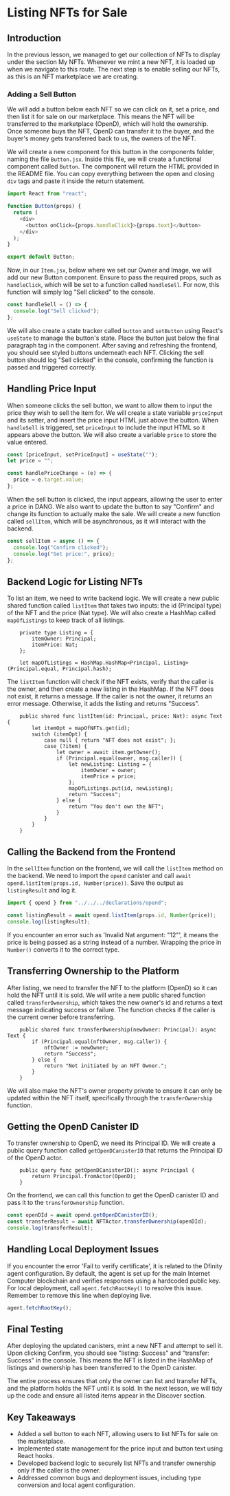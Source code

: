 # Listing NFTs for Sale

## Introduction

In the previous lesson, we managed to get our collection of NFTs to display under the section My NFTs. Whenever we mint a new NFT, it is loaded up when we navigate to this route. The next step is to enable selling our NFTs, as this is an NFT marketplace we are creating.

### Adding a Sell Button

We will add a button below each NFT so we can click on it, set a price, and then list it for sale on our marketplace. This means the NFT will be transferred to the marketplace (OpenD), which will hold the ownership. Once someone buys the NFT, OpenD can transfer it to the buyer, and the buyer's money gets transferred back to us, the owners of the NFT.

We will create a new component for this button in the components folder, naming the file `Button.jsx`. Inside this file, we will create a functional component called `Button`. The component will return the HTML provided in the README file. You can copy everything between the open and closing `div` tags and paste it inside the return statement.

```js
import React from "react";

function Button(props) {
  return (
    <div>
      <button onClick={props.handleClick}>{props.text}</button>
    </div>
  );
}

export default Button;
```

Now, in our `Item.jsx`, below where we set our Owner and Image, we will add our new Button component. Ensure to pass the required props, such as `handleClick`, which will be set to a function called `handleSell`. For now, this function will simply log "Sell clicked" to the console.

```js
const handleSell = () => {
  console.log("Sell clicked");
};
```

We will also create a state tracker called `button` and `setButton` using React's `useState` to manage the button's state. Place the button just below the final paragraph tag in the component. After saving and refreshing the frontend, you should see styled buttons underneath each NFT. Clicking the sell button should log "Sell clicked" in the console, confirming the function is passed and triggered correctly.

## Handling Price Input

When someone clicks the sell button, we want to allow them to input the price they wish to sell the item for. We will create a state variable `priceInput` and its setter, and insert the price input HTML just above the button. When `handleSell` is triggered, set `priceInput` to include the input HTML so it appears above the button. We will also create a variable `price` to store the value entered.

```js
const [priceInput, setPriceInput] = useState("");
let price = "";

const handlePriceChange = (e) => {
  price = e.target.value;
};
```

When the sell button is clicked, the input appears, allowing the user to enter a price in DANG. We also want to update the button to say "Confirm" and change its function to actually make the sale. We will create a new function called `sellItem`, which will be asynchronous, as it will interact with the backend.

```js
const sellItem = async () => {
  console.log("Confirm clicked");
  console.log("Set price:", price);
};
```

## Backend Logic for Listing NFTs

To list an item, we need to write backend logic. We will create a new public shared function called `listItem` that takes two inputs: the id (Principal type) of the NFT and the price (Nat type). We will also create a HashMap called `mapOfListings` to keep track of all listings.

```mo
    private type Listing = {
        itemOwner: Principal;
        itemPrice: Nat;
    };

    let mapOfListings = HashMap.HashMap<Principal, Listing>(Principal.equal, Principal.hash);
```

The `listItem` function will check if the NFT exists, verify that the caller is the owner, and then create a new listing in the HashMap. If the NFT does not exist, it returns a message. If the caller is not the owner, it returns an error message. Otherwise, it adds the listing and returns "Success".

```mo
    public shared func listItem(id: Principal, price: Nat): async Text {
        let itemOpt = mapOfNFTs.get(id);
        switch (itemOpt) {
            case null { return "NFT does not exist"; };
            case (?item) {
                let owner = await item.getOwner();
                if (Principal.equal(owner, msg.caller)) {
                    let newListing: Listing = {
                        itemOwner = owner;
                        itemPrice = price;
                    };
                    mapOfListings.put(id, newListing);
                    return "Success";
                } else {
                    return "You don't own the NFT";
                }
            }
        }
    }
```

## Calling the Backend from the Frontend

In the `sellItem` function on the frontend, we will call the `listItem` method on the backend. We need to import the `opend` canister and call `await opend.listItem(props.id, Number(price))`. Save the output as `listingResult` and log it.

```js
import { opend } from "../../../declarations/opend";

const listingResult = await opend.listItem(props.id, Number(price));
console.log(listingResult);
```

If you encounter an error such as 'Invalid Nat argument: "12"', it means the price is being passed as a string instead of a number. Wrapping the price in `Number()` converts it to the correct type.

## Transferring Ownership to the Platform

After listing, we need to transfer the NFT to the platform (OpenD) so it can hold the NFT until it is sold. We will write a new public shared function called `transferOwnership`, which takes the new owner's id and returns a text message indicating success or failure. The function checks if the caller is the current owner before transferring.

```mo
    public shared func transferOwnership(newOwner: Principal): async Text {
        if (Principal.equal(nftOwner, msg.caller)) {
            nftOwner := newOwner;
            return "Success";
        } else {
            return "Not initiated by an NFT Owner.";
        }
    }
```

We will also make the NFT's owner property private to ensure it can only be updated within the NFT itself, specifically through the `transferOwnership` function.

## Getting the OpenD Canister ID

To transfer ownership to OpenD, we need its Principal ID. We will create a public query function called `getOpenDCanisterID` that returns the Principal ID of the OpenD actor.

```mo
    public query func getOpenDCanisterID(): async Principal {
        return Principal.fromActor(OpenD);
    }
```

On the frontend, we can call this function to get the OpenD canister ID and pass it to the `transferOwnership` function.

```js
const openDId = await opend.getOpenDCanisterID();
const transferResult = await NFTActor.transferOwnership(openDId);
console.log(transferResult);
```

## Handling Local Deployment Issues

If you encounter the error 'Fail to verify certificate', it is related to the Dfinity agent configuration. By default, the agent is set up for the main Internet Computer blockchain and verifies responses using a hardcoded public key. For local deployment, call `agent.fetchRootKey()` to resolve this issue. Remember to remove this line when deploying live.

```js
agent.fetchRootKey();
```

## Final Testing

After deploying the updated canisters, mint a new NFT and attempt to sell it. Upon clicking Confirm, you should see "listing: Success" and "transfer: Success" in the console. This means the NFT is listed in the HashMap of listings and ownership has been transferred to the OpenD canister.

The entire process ensures that only the owner can list and transfer NFTs, and the platform holds the NFT until it is sold. In the next lesson, we will tidy up the code and ensure all listed items appear in the Discover section.

## Key Takeaways

- Added a sell button to each NFT, allowing users to list NFTs for sale on the marketplace.
- Implemented state management for the price input and button text using React hooks.
- Developed backend logic to securely list NFTs and transfer ownership only if the caller is the owner.
- Addressed common bugs and deployment issues, including type conversion and local agent configuration.
